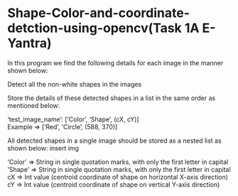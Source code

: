 # Shape-Color-and-coordinate-detction-using-opencv(Task 1A E-Yantra)

In this program we find the following details for each image in the manner shown below:

Detect all the non-white shapes in the images<br>

Store the details of these detected shapes in a list in the same order as mentioned below:

‘test_image_name’: [‘Color’, ‘Shape’, (cX, cY)]<br>
Example => [‘Red’, ‘Circle’, (588, 370)]<br>

All detected shapes in a single image should be stored as a nested list as shown below:
insert img

‘Color’ => String in single quotation marks, with only the first letter in capital <br>
‘Shape’ => String in single quotation marks, with only the first letter in capital<br>
cX => Int value (centroid coordinate of shape on horizontal X-axis direction)<br>
cY => Int value (centroid coordinate of shape on vertical Y-axis direction)<br>
